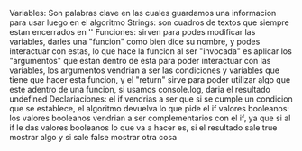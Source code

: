 Variables: Son palabras clave en las cuales guardamos una informacion para usar luego en el algoritmo
Strings: son cuadros de textos que siempre estan encerrados en ''
Funciones: sirven para podes modificar las variables, darles una "funcion" como bien dice su nombre, y podes interactuar con estas, lo que hace la funcion al ser "invocada" es aplicar los "argumentos" que estan dentro de esta para poder interactuar con las variables, los argumentos vendrian a ser las condiciones y variables que tiene que hacer esta funcion, y el "return" sirve para poder utilizar algo que este adentro de una funcion, si usamos console.log, daria el resultado undefined
Declariaciones: el if vendrias a ser que si se cumple un condicion que se establece, el algoritmo devuelva lo que pide el if
valores booleanos: los valores booleanos vendrian a ser complementarios con el if, ya que si al if le das valores booleanos lo que va a hacer es, si el resultado sale true mostrar algo y si sale false mostrar otra cosa